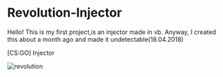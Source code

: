 # Revolution-Injector
Hello! This is my first project,is an injector made in vb. Anyway, I created this about a month ago and made it undetectable(18.04.2018)

[CS:GO] Injector



![revolution](https://user-images.githubusercontent.com/38926801/41065966-fab67c22-69e8-11e8-8667-bc58e2bd16e3.PNG)
